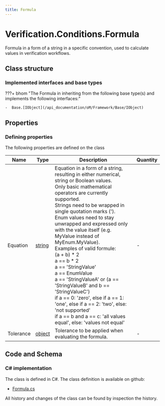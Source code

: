 ```yaml
---
title: Formula
---
```


# Verification.Conditions.Formula

Formula in a form of a string in a specific convention, used to calculate values in verification workflows.

## Class structure

### Implemented interfaces and base types

???+ bhom "The Formula in inheriting from the following base type(s) and implements the following interfaces:"

    -  Base.[IObject](/api_documentation/oM/Framework/Base/IObject)


## Properties



### Defining properties

The following properties are defined on the class

| Name             | Type             | Description      | Quantity         |
|------------------|------------------|------------------|------------------|
| Equation | [string](https://learn.microsoft.com/en-us/dotnet/api/System.String?view=netstandard-2.0) | Equation in a form of a string, resulting in either numerical, string or Boolean values.<br>Only basic mathematical operators are currently supported.<br>Strings need to be wrapped in single quotation marks (').<br>Enum values need to stay unwrapped and expressed only with the value itself (e.g. MyValue instead of MyEnum.MyValue).<br>Examples of valid formule:<br>(a + b) * 2<br>a == b * 2<br>a == 'StringValue'<br>a == EnumValue<br>a == 'StringValueA' or (a == 'StringValueB' and b == 'StringValueC')<br>if a == 0: 'zero', else if a == 1: 'one', else if a == 2: 'two', else: 'not supported'<br>if a == b and a == c: 'all values equal', else: 'values not equal' | - |
| Tolerance | [object](https://learn.microsoft.com/en-us/dotnet/api/System.Object?view=netstandard-2.0) | Tolerance to be applied when evaluating the formula. | - |


## Code and Schema

### C# implementation

The class is defined in C#. The class definition is available on github:

- [Formula.cs](https://github.com/BHoM/BHoM/blob/develop/Verification_oM/Conditions\Formula.cs)

All history and changes of the class can be found by inspection the history.
